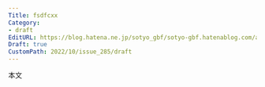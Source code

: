 ```yaml
---
Title: fsdfcxx
Category:
- draft
EditURL: https://blog.hatena.ne.jp/sotyo_gbf/sotyo-gbf.hatenablog.com/atom/entry/4207112889924316138
Draft: true
CustomPath: 2022/10/issue_285/draft
---
```


本文
